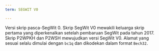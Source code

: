 ```yaml
---
term: SEGWIT V0

---
```

Versi skrip pasca-SegWit 0. Skrip SegWit V0 mewakili keluarga skrip pertama yang diperkenalkan setelah pembaruan SegWit pada tahun 2017. Skrip P2WPKH dan P2WSH mewujudkan versi SegWit V0. Alamat yang sesuai selalu dimulai dengan `bc1q` dan dikodekan dalam format `Bech32`.